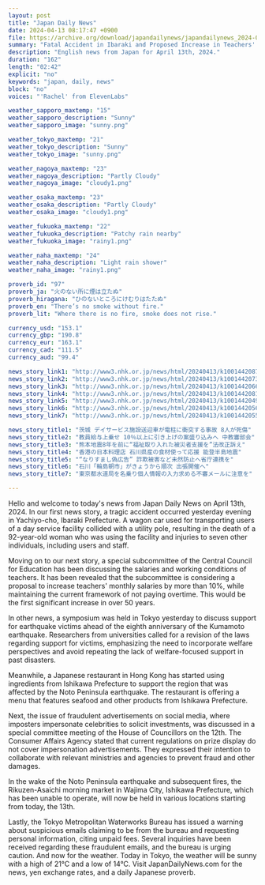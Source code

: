 ```yaml
---
layout: post
title: "Japan Daily News"
date: 2024-04-13 08:17:47 +0900
file: https://archive.org/download/japandailynews/japandailynews_2024-04-13.mp3
summary: "Fatal Accident in Ibaraki and Proposed Increase in Teachers' Salaries, & more…"
description: "English news from Japan for April 13th, 2024."
duration: "162"
length: "02:42"
explicit: "no"
keywords: "japan, daily, news"
block: "no"
voices: "'Rachel' from ElevenLabs"

weather_sapporo_maxtemp: "15"
weather_sapporo_description: "Sunny"
weather_sapporo_image: "sunny.png"

weather_tokyo_maxtemp: "21"
weather_tokyo_description: "Sunny"
weather_tokyo_image: "sunny.png"

weather_nagoya_maxtemp: "23"
weather_nagoya_description: "Partly Cloudy"
weather_nagoya_image: "cloudy1.png"

weather_osaka_maxtemp: "23"
weather_osaka_description: "Partly Cloudy"
weather_osaka_image: "cloudy1.png"

weather_fukuoka_maxtemp: "22"
weather_fukuoka_description: "Patchy rain nearby"
weather_fukuoka_image: "rainy1.png"

weather_naha_maxtemp: "24"
weather_naha_description: "Light rain shower"
weather_naha_image: "rainy1.png"

proverb_id: "97"
proverb_ja: "火のない所に煙は立たぬ"
proverb_hiragana: "ひのないところにけむりはたたぬ"
proverb_en: "There’s no smoke without fire."
proverb_lit: "Where there is no fire, smoke does not rise."

currency_usd: "153.1"
currency_gbp: "190.8"
currency_eur: "163.1"
currency_cad: "111.5"
currency_aud: "99.4"

news_story_link1: "http://www3.nhk.or.jp/news/html/20240413/k10014420871000.html"
news_story_link2: "http://www3.nhk.or.jp/news/html/20240413/k10014420731000.html"
news_story_link3: "http://www3.nhk.or.jp/news/html/20240413/k10014420661000.html"
news_story_link4: "http://www3.nhk.or.jp/news/html/20240413/k10014420811000.html"
news_story_link5: "http://www3.nhk.or.jp/news/html/20240413/k10014420491000.html"
news_story_link6: "http://www3.nhk.or.jp/news/html/20240413/k10014420561000.html"
news_story_link7: "http://www3.nhk.or.jp/news/html/20240413/k10014420551000.html"

news_story_title1: "茨城 デイサービス施設送迎車が電柱に衝突する事故 8人が死傷"
news_story_title2: "教員給与上乗せ 10％以上に引き上げの案盛り込みへ 中教審部会"
news_story_title3: "熊本地震8年を前に“福祉取り入れた被災者支援を”法改正訴え"
news_story_title4: "香港の日本料理店 石川県産の食材使って応援 能登半島地震"
news_story_title5: "“なりすまし偽広告” 詐欺被害など未然防止へ省庁連携を"
news_story_title6: "石川「輪島朝市」がきょうから順次 出張開催へ"
news_story_title7: "東京都水道局を名乗り個人情報の入力求める不審メールに注意を"

---
```


Hello and welcome to today's news from Japan Daily News on April 13th, 2024. In our first news story, a tragic accident occurred yesterday evening in Yachiyo-cho, Ibaraki Prefecture. A wagon car used for transporting users of a day service facility collided with a utility pole, resulting in the death of a 92-year-old woman who was using the facility and injuries to seven other individuals, including users and staff.

Moving on to our next story, a special subcommittee of the Central Council for Education has been discussing the salaries and working conditions of teachers. It has been revealed that the subcommittee is considering a proposal to increase teachers' monthly salaries by more than 10%, while maintaining the current framework of not paying overtime. This would be the first significant increase in over 50 years.

In other news, a symposium was held in Tokyo yesterday to discuss support for earthquake victims ahead of the eighth anniversary of the Kumamoto earthquake. Researchers from universities called for a revision of the laws regarding support for victims, emphasizing the need to incorporate welfare perspectives and avoid repeating the lack of welfare-focused support in past disasters.

Meanwhile, a Japanese restaurant in Hong Kong has started using ingredients from Ishikawa Prefecture to support the region that was affected by the Noto Peninsula earthquake. The restaurant is offering a menu that features seafood and other products from Ishikawa Prefecture.

Next, the issue of fraudulent advertisements on social media, where imposters impersonate celebrities to solicit investments, was discussed in a special committee meeting of the House of Councillors on the 12th. The Consumer Affairs Agency stated that current regulations on prize display do not cover impersonation advertisements. They expressed their intention to collaborate with relevant ministries and agencies to prevent fraud and other damages.

In the wake of the Noto Peninsula earthquake and subsequent fires, the Rikuzen-Asaichi morning market in Wajima City, Ishikawa Prefecture, which has been unable to operate, will now be held in various locations starting from today, the 13th.

Lastly, the Tokyo Metropolitan Waterworks Bureau has issued a warning about suspicious emails claiming to be from the bureau and requesting personal information, citing unpaid fees. Several inquiries have been received regarding these fraudulent emails, and the bureau is urging caution. And now for the weather. Today in Tokyo, the weather will be sunny with a high of 21°C and a low of 14°C.  Visit JapanDailyNews.com for the news, yen exchange rates, and a daily Japanese proverb.
